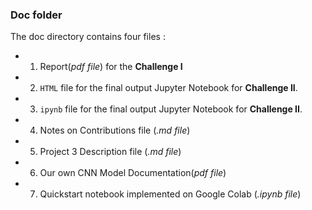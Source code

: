 ### Doc folder

The doc directory contains four files :
- 1. Report(*pdf file*) for the **Challenge I**
- 2. `HTML` file for the final output Jupyter Notebook for **Challenge II**.
- 3. `ipynb` file for the final output Jupyter Notebook for **Challenge II**.
- 4. Notes on Contributions file (*.md file*)
- 5. Project 3 Description file (*.md file*)
- 6. Our own CNN Model Documentation(*pdf file*)
- 7. Quickstart notebook implemented on Google Colab (*.ipynb file*)
